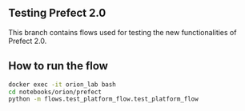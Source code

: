 ## Testing Prefect 2.0
This branch contains flows used for testing the new functionalities of Prefect 2.0.

## How to run the flow
```bash
docker exec -it orion_lab bash
cd notebooks/orion/prefect
python -m flows.test_platform_flow.test_platform_flow
```
